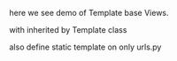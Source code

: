 here we see demo of Template base Views.

with inherited by Template class

also define static template on only urls.py